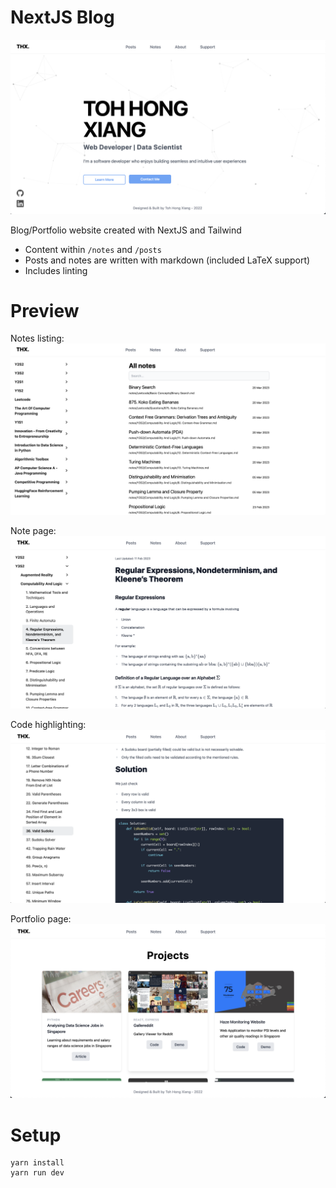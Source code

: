 # NextJS Blog

![Main Page](screenshots/main_page.png)

Blog/Portfolio website created with NextJS and Tailwind

- Content within `/notes` and `/posts`
- Posts and notes are written with markdown (included LaTeX support)
- Includes linting

# Preview

Notes listing:
![Notes listing](screenshots/notes_page.png)

Note page:
![Note page](screenshots/note_page.png)

Code highlighting:
![Note with code highlighting](screenshots/notes_with_code_highlighting.png)

Portfolio page:
![Portfolio page](screenshots/portfolio_page.png)

# Setup

```
yarn install
yarn run dev
```
